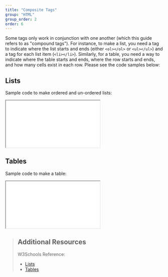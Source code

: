 ```yaml
---
title: "Composite Tags"
group: "HTML"
group_order: 2
order: 6
---
```


Some tags only work in conjunction with one another (which this guide refers to as "compound tags"). For instance, to make a list, you need a tag to indicate where the list starts and ends (either `<ol></ol>` or `<ul></ul>`) and a tag for each list item (`<li></li>`). Similarly, for a table, you need a way to indicate where the table starts and ends, where the row starts and ends, and how many cells exist in each row. Please see the code samples below:

## Lists
Sample code to make ordered and un-ordered lists:
<iframe src="//codepen.io/vanwars/embed/RRwvaX/?theme-id=18654&default-tab=html,result" allowfullscreen="true" class="codepen-frame"></iframe>


## Tables
Sample code to make a table:
<iframe src="//codepen.io/vanwars/embed/mEdvRd/?theme-id=18654&default-tab=html,result" allowfullscreen="true" class="codepen-frame"></iframe>


> ## Additional Resources
>
> W3Schools Reference: 
> * [Lists](https://www.w3schools.com/html/html_lists.asp)
> * [Tables](https://www.w3schools.com/html/html_tables.asp)